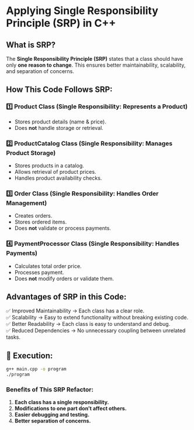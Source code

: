 # Applying Single Responsibility Principle (SRP) in C++

## What is SRP?
The **Single Responsibility Principle (SRP)** states that a class should have only **one reason to change**.
This ensures better maintainability, scalability, and separation of concerns.

## How This Code Follows SRP:

### 1️⃣ Product Class (Single Responsibility: Represents a Product)
- Stores product details (name & price).
- Does **not** handle storage or retrieval.

### 2️⃣ ProductCatalog Class (Single Responsibility: Manages Product Storage)
- Stores products in a catalog.
- Allows retrieval of product prices.
- Handles product availability checks.

### 3️⃣ Order Class (Single Responsibility: Handles Order Management)
- Creates orders.
- Stores ordered items.
- Does **not** validate or process payments.

### 4️⃣ PaymentProcessor Class (Single Responsibility: Handles Payments)
- Calculates total order price.
- Processes payment.
- Does **not** modify orders or validate them.

## Advantages of SRP in this Code:
✅ Improved Maintainability → Each class has a clear role.  
✅ Scalability → Easy to extend functionality without breaking existing code.  
✅ Better Readability → Each class is easy to understand and debug.  
✅ Reduced Dependencies → No unnecessary coupling between unrelated tasks.  

## 🚀 Execution:
```sh
g++ main.cpp -o program
./program
```

### **Benefits of This SRP Refactor:**
1. **Each class has a single responsibility.**  
2. **Modifications to one part don’t affect others.**  
3. **Easier debugging and testing.**  
4. **Better separation of concerns.**  
